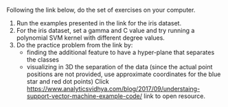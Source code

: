 Following the link below, do the set of exercises on your computer.

1. Run the examples presented in the link for the iris dataset.
2. For the iris dataset, set a gamma and C value and try running a polynomial SVM kernel with different degree values.
3. Do the practice problem from the link by:
	- finding the additional feature to have a hyper-plane that separates the classes
	- visualizing in 3D the separation of the data (since the actual point positions are not provided, use approximate coordinates for the blue star and red dot points)
Click https://www.analyticsvidhya.com/blog/2017/09/understaing-support-vector-machine-example-code/ link to open resource.

